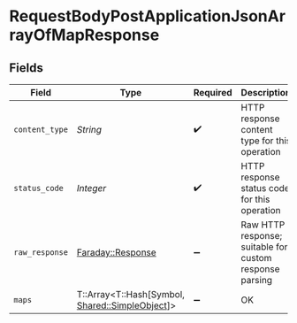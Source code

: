 # RequestBodyPostApplicationJsonArrayOfMapResponse


## Fields

| Field                                                                                  | Type                                                                                   | Required                                                                               | Description                                                                            |
| -------------------------------------------------------------------------------------- | -------------------------------------------------------------------------------------- | -------------------------------------------------------------------------------------- | -------------------------------------------------------------------------------------- |
| `content_type`                                                                         | *String*                                                                               | :heavy_check_mark:                                                                     | HTTP response content type for this operation                                          |
| `status_code`                                                                          | *Integer*                                                                              | :heavy_check_mark:                                                                     | HTTP response status code for this operation                                           |
| `raw_response`                                                                         | [Faraday::Response](https://www.rubydoc.info/gems/faraday/Faraday/Response)            | :heavy_minus_sign:                                                                     | Raw HTTP response; suitable for custom response parsing                                |
| `maps`                                                                                 | T::Array<T::Hash[Symbol, [Shared::SimpleObject](../../models/shared/simpleobject.md)]> | :heavy_minus_sign:                                                                     | OK                                                                                     |